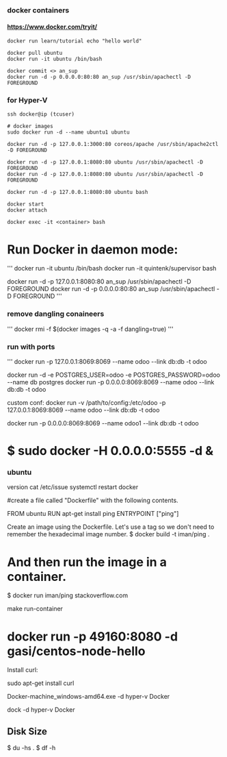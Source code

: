 ### docker containers
#### https://www.docker.com/tryit/

```
docker run learn/tutorial echo "hello world"

docker pull ubuntu
docker run -it ubuntu /bin/bash

docker commit <> an_sup
docker run -d -p 0.0.0.0:80:80 an_sup /usr/sbin/apachectl -D FOREGROUND
```

### for Hyper-V
```
ssh docker@ip (tcuser)

# docker images
sudo docker run -d --name ubuntu1 ubuntu 

docker run -d -p 127.0.0.1:3000:80 coreos/apache /usr/sbin/apache2ctl -D FOREGROUND

docker run -d -p 127.0.0.1:8080:80 ubuntu /usr/sbin/apachectl -D FOREGROUND
docker run -d -p 127.0.0.1:8080:80 ubuntu /usr/sbin/apachectl -D FOREGROUND

docker run -d -p 127.0.0.1:8080:80 ubuntu bash

docker start 
docker attach 

docker exec -it <container> bash
```

# Run Docker in daemon mode:
'''
docker run -it  ubuntu /bin/bash
docker run -it quintenk/supervisor bash

docker run -d -p 127.0.0.1:8080:80 an_sup /usr/sbin/apachectl -D FOREGROUND
docker run -d -p 0.0.0.0:80:80 an_sup /usr/sbin/apachectl -D FOREGROUND
'''

### remove dangling conaineers
'''
docker rmi -f $(docker images -q -a -f dangling=true)
'''
### run with ports
'''
docker run -p 127.0.0.1:8069:8069 --name odoo --link db:db -t odoo

docker run -d -e POSTGRES_USER=odoo -e POSTGRES_PASSWORD=odoo --name db postgres
docker run -p 0.0.0.0:8069:8069 --name odoo --link db:db -t odoo

custom conf:
docker run -v /path/to/config:/etc/odoo -p 127.0.0.1:8069:8069 --name odoo --link db:db -t odoo

docker run -p 0.0.0.0:8069:8069 --name odoo1 --link db:db -t odoo

# $ sudo docker -H 0.0.0.0:5555 -d &

### ubuntu

version
cat /etc/issue
systemctl restart docker


#create a file called "Dockerfile" with the following contents.

FROM ubuntu
RUN apt-get install ping
ENTRYPOINT ["ping"]

Create an image using the Dockerfile. Let's use a tag so we don't need to remember the hexadecimal image number.
$ docker build -t iman/ping .
# And then run the image in a container.
$ docker run iman/ping stackoverflow.com


make run-container
# docker run -p 49160:8080 -d gasi/centos-node-hello
Install curl:

sudo apt-get install curl


Docker-machine_windows-amd64.exe -d hyper-v Docker

dock -d hyper-v Docker

## Disk Size

$ du -hs .
$ df -h